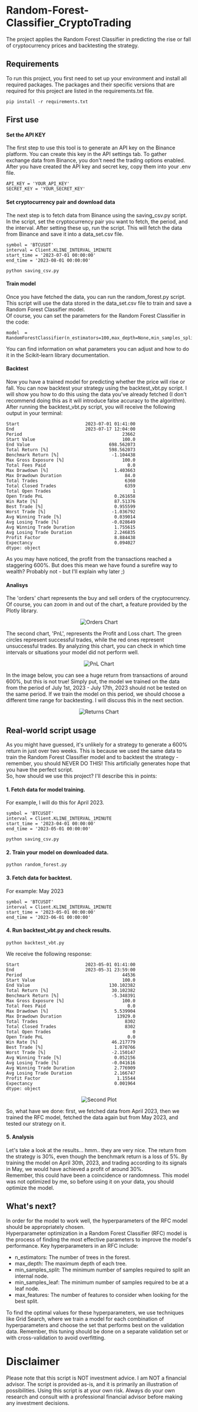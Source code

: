 # Random-Forest-Classifier_CryptoTrading
The project applies the Random Forest Classifier in predicting the rise or fall of cryptocurrency prices and backtesting the strategy.

## Requirements
To run this project, you first need to set up your environment and install all required packages. The packages and their specific versions that are required for this project are listed in the requirements.txt file.
```
pip install -r requirements.txt
```
## First use
#### Set the API KEY
The first step to use this tool is to generate an API key on the Binance platform. You can create this key in the API settings tab. To gather exchange data from Binance, you don't need the trading options enabled. After you have created the API key and secret key, copy them into your .env file.
```
API_KEY = 'YOUR_API_KEY'
SECRET_KEY = 'YOUR_SECRET_KEY'
```
#### Set cryptocurrency pair and download data
The next step is to fetch data from Binance using the saving_csv.py script. In the script, set the cryptocurrency pair you want to fetch, the period, and the interval. After setting these up, run the script. This will fetch the data from Binance and save it into a data_set.csv file.

```
symbol = 'BTCUSDT'
interval = Client.KLINE_INTERVAL_1MINUTE
start_time = '2023-07-01 00:00:00'
end_time = '2023-08-01 00:00:00'
```
```
python saving_csv.py
```
#### Train model
Once you have fetched the data, you can run the random_forest.py script. This script will use the data stored in the data_set.csv file to train and save a Random Forest Classifier model.  
Of course, you can set the parameters for the Random Forest Classifier in the code:
```
model  = RandomForestClassifier(n_estimators=100,max_depth=None,min_samples_split=10,min_samples_leaf=20,verbose=1,warm_start=True,n_jobs=-1,random_state=42,min_impurity_decrease=0,criterion="entropy")
```
You can find information on what parameters you can adjust and how to do it in the Scikit-learn library documentation.  
#### Backtest
Now you have a trained model for predicting whether the price will rise or fall. You can now backtest your strategy using the backtest_vbt.py script. I will show you how to do this using the data you've already fetched (I don't recommend doing this as it will introduce false accuracy to the algorithm).  
After running the backtest_vbt.py script, you will receive the following output in your terminal:
```
Start                         2023-07-01 01:41:00
End                           2023-07-17 12:04:00
Period                                      23662
Start Value                                 100.0
End Value                              698.562073
Total Return [%]                       598.562073
Benchmark Return [%]                    -1.104438
Max Gross Exposure [%]                      100.0
Total Fees Paid                               0.0
Max Drawdown [%]                         1.403663
Max Drawdown Duration                        84.0
Total Trades                                 6360
Total Closed Trades                          6359
Total Open Trades                               1
Open Trade PnL                           0.261658
Win Rate [%]                             87.51376
Best Trade [%]                           0.955599
Worst Trade [%]                         -1.036792
Avg Winning Trade [%]                    0.039014
Avg Losing Trade [%]                    -0.028649
Avg Winning Trade Duration               1.755615
Avg Losing Trade Duration                2.246835
Profit Factor                            8.884438
Expectancy                               0.094027
dtype: object
```
As you may have noticed, the profit from the transactions reached a staggering 600%. But does this mean we have found a surefire way to wealth? Probably not - but I'll explain why later ;) 
#### Analisys
The 'orders' chart represents the buy and sell orders of the cryptocurrency. Of course, you can zoom in and out of the chart, a feature provided by the Plotly library.  
<p align="center">
  <img src="./img/Orders.png" alt="Orders Chart"/>
</p>


The second chart, 'PnL', represents the Profit and Loss chart. The green circles represent successful trades, while the red ones represent unsuccessful trades. By analyzing this chart, you can check in which time intervals or situations your model did not perform well.  
<p align="center">
  <img src="./img/TradePnL.png" alt="PnL Chart"/>
</p>

In the image below, you can see a huge return from transactions of around 600%, but this is not true! Simply put, the model we trained on the data from the period of July 1st, 2023 - July 17th, 2023 should not be tested on the same period. If we train the model on this period, we should choose a different time range for backtesting. I will discuss this in the next section.
<p align="center">
  <img src="./img/Cumulative_Returns.png" alt="Returns Chart"/>
</p>

## Real-world script usage
As you might have guessed, it's unlikely for a strategy to generate a 600% return in just over two weeks. This is because we used the same data to train the Random Forest Classifier model and to backtest the strategy - remember, you should NEVER DO THIS! This artificially generates hope that you have the perfect script.  
So, how should we use this project? I'll describe this in points:  
#### 1. Fetch data for model training.   
For example, I will do this for April 2023.
```
symbol = 'BTCUSDT'
interval = Client.KLINE_INTERVAL_1MINUTE
start_time = '2023-04-01 00:00:00'
end_time = '2023-05-01 00:00:00'
```
```
python saving_csv.py
```
#### 2. Train your model on downloaded data.
```
python random_forest.py
```
#### 3. Fetch data for backtest.
For example: May 2023 
```
symbol = 'BTCUSDT'
interval = Client.KLINE_INTERVAL_1MINUTE
start_time = '2023-05-01 00:00:00'
end_time = '2023-06-01 00:00:00'
```
#### 4. Run backtest_vbt.py and check results.
```
python backtest_vbt.py
```
We receive the following response:
```
Start                         2023-05-01 01:41:00
End                           2023-05-31 23:59:00
Period                                      44536
Start Value                                 100.0
End Value                              130.102382
Total Return [%]                        30.102382
Benchmark Return [%]                    -5.348391
Max Gross Exposure [%]                      100.0
Total Fees Paid                               0.0
Max Drawdown [%]                         5.539904
Max Drawdown Duration                     13929.0
Total Trades                                 8302
Total Closed Trades                          8302
Total Open Trades                               0
Open Trade PnL                                0.0
Win Rate [%]                            46.217779
Best Trade [%]                           1.070766
Worst Trade [%]                         -2.150147
Avg Winning Trade [%]                    0.052156
Avg Losing Trade [%]                    -0.041616
Avg Winning Trade Duration               2.776909
Avg Losing Trade Duration                2.166747
Profit Factor                             1.15544
Expectancy                               0.001964
dtype: object
```
<p align="center">
  <img src="./img/secondplot.png" alt="Second Plot"/>
</p>

So, what have we done: first, we fetched data from April 2023, then we trained the RFC model, fetched the data again but from May 2023, and tested our strategy on it.  
#### 5. Analysis
Let's take a look at the results... hmm.. they are very nice. The return from the strategy is 30%, even though the benchmark return is a loss of 5%. By training the model on April 30th, 2023, and trading according to its signals in May, we would have achieved a profit of around 30%.  
Remember, this could have been a coincidence or randomness. This model was not optimized by me, so before using it on your data, you should optimize the model.

## What's next?
In order for the model to work well, the hyperparameters of the RFC model should be appropriately chosen.  
Hyperparameter optimization in a Random Forest Classifier (RFC) model is the process of finding the most effective parameters to improve the model's performance. Key hyperparameters in an RFC include:  

* n_estimators: The number of trees in the forest.
* max_depth: The maximum depth of each tree.
* min_samples_split: The minimum number of samples required to split an internal node.
* min_samples_leaf: The minimum number of samples required to be at a leaf node.
* max_features: The number of features to consider when looking for the best split.  

To find the optimal values for these hyperparameters, we use techniques like Grid Search, where we train a model for each combination of hyperparameters and choose the set that performs best on the validation data. Remember, this tuning should be done on a separate validation set or with cross-validation to avoid overfitting.

# Disclaimer

Please note that this script is NOT investment advice. I am NOT a financial advisor. The script is provided as-is, and it is primarily an illustration of possibilities. Using this script is at your own risk. Always do your own research and consult with a professional financial advisor before making any investment decisions.


